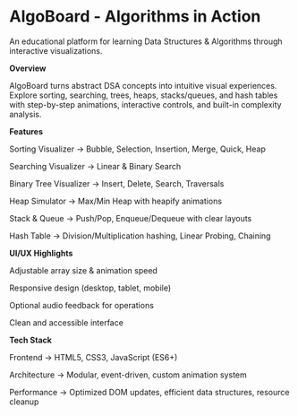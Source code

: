 # AlgoBoard - Algorithms in Action

An educational platform for learning Data Structures & Algorithms through interactive visualizations.

**Overview**

AlgoBoard turns abstract DSA concepts into intuitive visual experiences. Explore sorting, searching, trees, heaps, stacks/queues, and hash tables with step-by-step animations, interactive controls, and built-in complexity analysis.

**Features**

Sorting Visualizer → Bubble, Selection, Insertion, Merge, Quick, Heap

Searching Visualizer → Linear & Binary Search

Binary Tree Visualizer → Insert, Delete, Search, Traversals

Heap Simulator → Max/Min Heap with heapify animations

Stack & Queue → Push/Pop, Enqueue/Dequeue with clear layouts

Hash Table → Division/Multiplication hashing, Linear Probing, Chaining

**UI/UX Highlights**

Adjustable array size & animation speed

Responsive design (desktop, tablet, mobile)

Optional audio feedback for operations

Clean and accessible interface

**Tech Stack**

Frontend → HTML5, CSS3, JavaScript (ES6+)

Architecture → Modular, event-driven, custom animation system

Performance → Optimized DOM updates, efficient data structures, resource cleanup
